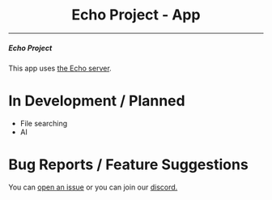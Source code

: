 <h1 align="center">Echo Project - App</h1>

---

<h5>Echo Project</h5>

This app uses [the Echo server](https://github.com/antekes1/echo_project_server).

# In Development / Planned

- File searching
- AI

<!-- # Building

<h5> linux: </h5> 
Download the source code using:

```bash
git clone https://github.com/anetkes1/echo_project_server
```

cd into the directory and run:

```bash
source venv/bin/activate
uvicorn main:app --reload
```
<h4>*Remember tu provide URL_DATABASE, SECRET_KEY and ALGORITM in your env. You can specify it in settings.py too.*</h4> -->

# Bug Reports / Feature Suggestions

You can [open an issue](https://github.com/antekes1/echo_project_mobileapp/issues) or you can join our [discord.](https://discord.gg/dRMjjtWjdc)